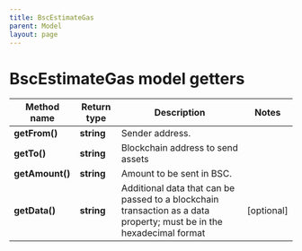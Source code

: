```yaml
---
title: BscEstimateGas
parent: Model
layout: page
---
```


# BscEstimateGas model getters

Method name | Return type | Description | Notes
------------ | ------------- | ------------- | -------------
**getFrom()** | **string** | Sender address. |
**getTo()** | **string** | Blockchain address to send assets |
**getAmount()** | **string** | Amount to be sent in BSC. |
**getData()** | **string** | Additional data that can be passed to a blockchain transaction as a data property; must be in the hexadecimal format | [optional]

